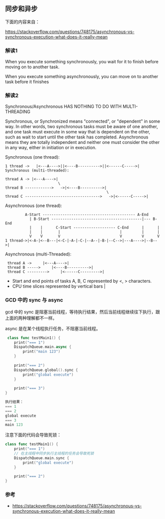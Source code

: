 ## 同步和异步

下面的内容来自： 

https://stackoverflow.com/questions/748175/asynchronous-vs-synchronous-execution-what-does-it-really-mean 

### 解读1

When you execute something synchronously, you wait for it to finish before moving on to another task. 

When you execute something asynchronously, you can move on to another task before it finishes

### 解读2

Synchronous/Asynchronous HAS NOTHING TO DO WITH MULTI-THREADING

Synchronous, or Synchronized means "connected", or "dependent" in some way. In other words, two synchronous tasks must be aware of one another, and one task must execute in some way that is dependent on the other, such as wait to start until the other task has completed.
Asynchronous means they are totally independent and neither one must consider the other in any way, either in initiation or in execution.

Synchronous (one thread):

```
1 thread ->   |<---A---->||<----B---------->||<------C----->|
Synchronous (multi-threaded):

thread A -> |<---A---->|   
                        \  
thread B ------------>   ->|<----B---------->|   
                                              \   
thread C ---------------------------------->   ->|<------C----->| 
```

Asynchronous (one thread):

```
         A-Start ------------------------------------------ A-End   
           | B-Start -----------------------------------------|--- B-End   
           |    |      C-Start ------------------- C-End      |      |   
           |    |       |                           |         |      |
           V    V       V                           V         V      V      
1 thread->|<-A-|<--B---|<-C-|-A-|-C-|--A--|-B-|--C-->|---A---->|--B-->| 
```

Asynchronous (multi-Threaded):

```
 thread A ->     |<---A---->|
 thread B ----->     |<----B---------->| 
 thread C --------->     |<------C--------->|
```

- Start and end points of tasks A, B, C represented by <, > characters.
- CPU time slices represented by vertical bars |

### GCD 中的 sync 与 async

gcd 中的 sync 是阻塞当前线程，等待执行结果，然后当前线程继续往下执行，跟上面的两种理解都不一样。

async 是在某个线程执行任务，不阻塞当前线程。

``` swift
 class func testMain1() {
    print("=== 1")
    DispatchQueue.main.async {
        print("main 123")
    }
    
    print("=== 2")
    DispatchQueue.global().sync {
        print("global execute")
    }
    
    print("=== 3")
}

执行结果：
=== 1
=== 2
global execute
=== 3
main 123
```

注意下面的代码会导致死锁：

``` swift
class func testMain1() {
    print("=== 1")
    // 在主线程中同步执行主线程的任务会导致死锁
    DispatchQueue.main.sync {
        print("global execute")
    }
    
    print("=== 2")
}
```

### 参考

- https://stackoverflow.com/questions/748175/asynchronous-vs-synchronous-execution-what-does-it-really-mean